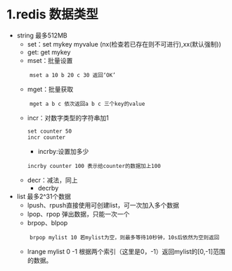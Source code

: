 # 1.redis 数据类型
- string 最多512MB
    - set：set mykey myvalue (nx(检查若已存在则不可进行),xx(默认强制))
    - get: get mykey
    - mset：批量设置
    ```
        mset a 10 b 20 c 30 返回‘OK’
    ```
    - mget：批量获取
    ```
        mget a b c 依次返回a b c 三个key的value
    ```
    - incr：对数字类型的字符串加1 
        ```
        set counter 50
        incr counter
        ```
        - incrby:设置加多少
        ```
        incrby counter 100 表示给counter的数据加上100
        ```
    - decr：减法，同上
        - decrby
- list 最多2^31个数据
    - lpush、rpush直接使用可创建list，可一次加入多个数据
    - lpop、rpop 弹出数据，只能一次一个
    - brpop、blpop 
    ```
        brpop mylist 10 若mylist为空，则最多等待10秒钟，10s后依然为空则返回
    ```
    - lrange mylist 0 -1 根据两个索引（这里是0，-1）返回mylist的[0,-1]范围的数据。
    
